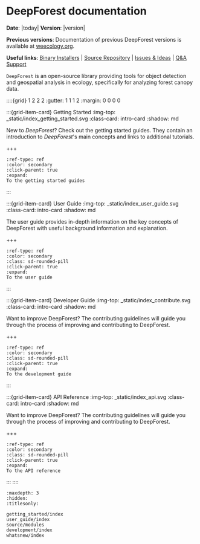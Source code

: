# DeepForest documentation

**Date**: |today| **Version**: |version|

<!-- **Download documentation**: [Zipped HTML](deepforest.zip) -->

**Previous versions**: Documentation of previous DeepForest versions is available at [weecology.org](https://deepforest.weecology.org/).

**Useful links**: [Binary Installers](https://pypi.org/project/deepforest) |  [Source Repository](https://github.com/weecology/DeepForest) |  [Issues & Ideas](https://github.com/weecology/DeepForest/issues) |  [Q&A Support](https://stackoverflow.com/questions/tagged/deepforest)

`DeepForest` is an open-source library providing tools for object detection and geospatial analysis in ecology, specifically for analyzing forest canopy data.

::::{grid} 1 2 2 2
:gutter: 1 1 1 2
:margin: 0 0 0 0

:::{grid-item-card} Getting Started
:img-top: _static/index_getting_started.svg
:class-card: intro-card
:shadow: md

New to *DeepForest*? Check out the getting started guides. They contain an introduction to *DeepForest*'s main concepts and links to additional tutorials.

+++
```{button-ref} getting_started
:ref-type: ref
:color: secondary
:click-parent: true
:expand:
To the getting started guides
```
:::

:::{grid-item-card} User Guide
:img-top: _static/index_user_guide.svg
:class-card: intro-card
:shadow: md

The user guide provides in-depth information on the key concepts of DeepForest with useful background information and explanation.

+++
```{button-ref} user_guide
:ref-type: ref
:color: secondary
:class: sd-rounded-pill
:click-parent: true
:expand:
To the user guide
```
:::

:::{grid-item-card} Developer Guide
:img-top: _static/index_contribute.svg
:class-card: intro-card
:shadow: md

Want to improve DeepForest? The contributing guidelines will guide you through the process of improving and contributing to DeepForest.

+++
```{button-ref} development
:ref-type: ref
:color: secondary
:class: sd-rounded-pill
:click-parent: true
:expand:
To the development guide
```
:::

:::{grid-item-card} API Reference
:img-top: _static/index_api.svg
:class-card: intro-card
:shadow: md

Want to improve DeepForest? The contributing guidelines will guide you through the process of improving and contributing to DeepForest.

+++
```{button-ref} api
:ref-type: ref
:color: secondary
:class: sd-rounded-pill
:click-parent: true
:expand:
To the API reference
```
:::
::::


```{toctree}
:maxdepth: 3
:hidden:
:titlesonly:

getting_started/index
user_guide/index
source/modules
development/index
whatsnew/index
```
